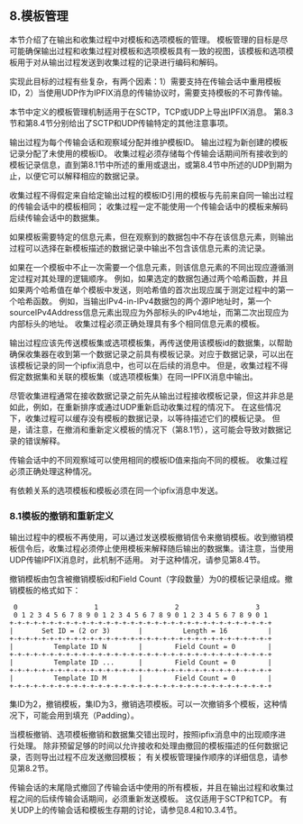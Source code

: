 
## 8.模板管理
本节介绍了在输出和收集过程中对模板和选项模板的管理。 模板管理的目标是尽可能确保输出过程和收集过程对模板和选项模板具有一致的视图，该模板和选项模板用于对从输出过程发送到收集过程的记录进行编码和解码。

实现此目标的过程有些复杂，有两个因素：1）需要支持在传输会话中重用模板ID，2）当使用UDP作为IPFIX消息的传输协议时，需要支持模板的不可靠传输。

本节中定义的模板管理机制适用于在SCTP，TCP或UDP上导出IPFIX消息。 第8.3节和第8.4节分别给出了SCTP和UDP传输特定的其他注意事项。

输出过程为每个传输会话和观察域分配并维护模板ID。 输出过程为新创建的模板记录分配了未使用的模板ID。 收集过程必须存储每个传输会话期间所有接收到的模板记录信息，直到第8.1节中所述的重用或退出，或第8.4节中所述的UDP到期为止，以便它可以解释相应的数据记录。

收集过程不得假定来自给定输出过程的模板ID引用的模板与先前来自同一输出过程的传输会话中的模板相同； 收集过程一定不能使用一个传输会话中的模板来解码后续传输会话中的数据集。

如果模板需要特定的信息元素，但在观察到的数据包中不存在该信息元素，则输出过程可以选择在新模板描述的数据记录中输出不包含该信息元素的流记录。

如果在一个模板中不止一次需要一个信息元素，则该信息元素的不同出现应遵循测定过程对其处理的逻辑顺序。 例如，如果选定的数据包通过两个哈希函数，并且如果两个哈希值在单个模板中发送，则哈希值的首次出现应属于测定过程中的第一个哈希函数。 例如，当输出IPv4-in-IPv4数据包的两个源IP地址时，第一个sourceIPv4Address信息元素出现应为外部标头的IPv4地址，而第二次出现应为内部标头的地址。 收集过程必须正确处理具有多个相同信息元素的模板。

输出过程应该先传送模板集或选项模板集，再传送使用该模板id的数据集，以帮助确保收集器在收到第一个数据记录之前具有模板记录。对应于数据记录，可以出在该模板记录的同一个ipfix消息中，也可以在后续的消息中。 但是，收集过程不得假定数据集和关联的模板集（或选项模板集）在同一IPFIX消息中输出。

尽管收集进程通常在接收数据记录之前先从输出过程接收模板记录，但这并非总是如此，例如，在重新排序或通过UDP重新启动收集过程的情况下。 在这些情况下，收集过程可以缓存没有模板的数据记录，以等待描述它们的模板记录。 但是，请注意，在撤消和重新定义模板的情况下（第8.1节），这可能会导致对数据记录的错误解释。

传输会话中的不同观察域可以使用相同的模板ID值来指向不同的模板。 收集过程必须正确处理这种情况。

有依赖关系的选项模板和模板必须在同一个ipfix消息中发送。

### 8.1模板的撤销和重新定义
输出过程中的模板不再使用，可以通过发送模板撤销信令来撤销模板。收到撤销模板信令后，收集过程必须停止使用模板来解释随后输出的数据集。请注意，当使用UDP传输IPFIX消息时，此机制不适用。 对于这种情况，请参见第8.4节。

撤销模板由包含被撤销模板id和Field Count（字段数量）为0的模板记录组成。撤销模板的格式如下：

     0                   1                   2                   3
     0 1 2 3 4 5 6 7 8 9 0 1 2 3 4 5 6 7 8 9 0 1 2 3 4 5 6 7 8 9 0 1
    +-+-+-+-+-+-+-+-+-+-+-+-+-+-+-+-+-+-+-+-+-+-+-+-+-+-+-+-+-+-+-+-+
    |       Set ID = (2 or 3)       |          Length = 16          |
    +-+-+-+-+-+-+-+-+-+-+-+-+-+-+-+-+-+-+-+-+-+-+-+-+-+-+-+-+-+-+-+-+
    |          Template ID N        |        Field Count = 0        |
    +-+-+-+-+-+-+-+-+-+-+-+-+-+-+-+-+-+-+-+-+-+-+-+-+-+-+-+-+-+-+-+-+
    |          Template ID ...      |        Field Count = 0        |
    +-+-+-+-+-+-+-+-+-+-+-+-+-+-+-+-+-+-+-+-+-+-+-+-+-+-+-+-+-+-+-+-+
    |          Template ID M        |        Field Count = 0        |
    +-+-+-+-+-+-+-+-+-+-+-+-+-+-+-+-+-+-+-+-+-+-+-+-+-+-+-+-+-+-+-+-+
    
集ID为2，撤销模板，集ID为3，撤销选项模板。可以一次撤销多个模板，这种情况下，可能会用到填充（Padding）。

当模板撤销、选项模板撤销和数据集交错出现时，按照ipfix消息中的出现顺序进行处理。 除非预留足够的时间以允许接收和处理由撤回的模板描述的任何数据记录，否则导出过程不应发送撤回模板； 有关模板管理操作顺序的详细信息，请参见第8.2节。

传输会话的末尾隐式撤回了传输会话中使用的所有模板，并且在输出过程和收集过程之间的后续传输会话期间，必须重新发送模板。 这仅适用于SCTP和TCP。 有关UDP上的传输会话和模板生存期的讨论，请参见8.4和10.3.4节。
